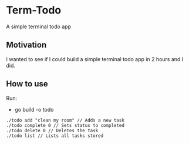 # Term-Todo
A simple terminal todo app

## Motivation
I wanted to see if I could build a simple terminal todo app in 2 hours and I did.

## How to use
Run:
- go build -o todo
```
./todo add "clean my room" // Adds a new task
./todo complete 0 // Sets status to completed
./todo delete 0 // Deletes the task
./todo list // Lists all tasks stored
```

